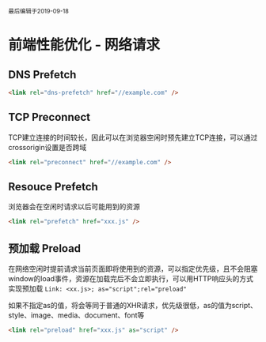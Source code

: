 <small>最后编辑于2019-09-18</small>

# 前端性能优化 - 网络请求

## DNS Prefetch
```html
<link rel="dns-prefetch" href="//example.com" />
```
## TCP Preconnect
TCP建立连接的时间较长，因此可以在浏览器空闲时预先建立TCP连接，可以通过crossorigin设置是否跨域
```html
<link rel="preconnect" href="//example.com" />
```
## Resouce Prefetch
浏览器会在空闲时请求以后可能用到的资源
```html
<link rel="prefetch" href="xxx.js" />
```
## 预加载 Preload
在网络空闲时提前请求当前页面即将使用到的资源，可以指定优先级，且不会阻塞window的load事件，资源在加载完后不会立即执行，可以用HTTP响应头的方式实现预加载 ```Link: <xx.js>; as="script";rel="preload"```

如果不指定as的值，将会等同于普通的XHR请求，优先级很低，as的值为script、style、image、media、document、font等
```html
<link rel="preload" href="xxx.js" as="script" />
```